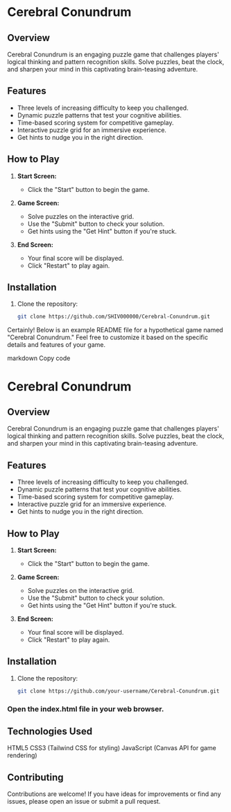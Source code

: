 # Cerebral Conundrum

## Overview

Cerebral Conundrum is an engaging puzzle game that challenges players' logical thinking and pattern recognition skills. Solve puzzles, beat the clock, and sharpen your mind in this captivating brain-teasing adventure.

## Features

- Three levels of increasing difficulty to keep you challenged.
- Dynamic puzzle patterns that test your cognitive abilities.
- Time-based scoring system for competitive gameplay.
- Interactive puzzle grid for an immersive experience.
- Get hints to nudge you in the right direction.

## How to Play

1. **Start Screen:**
   - Click the "Start" button to begin the game.

2. **Game Screen:**
   - Solve puzzles on the interactive grid.
   - Use the "Submit" button to check your solution.
   - Get hints using the "Get Hint" button if you're stuck.

3. **End Screen:**
   - Your final score will be displayed.
   - Click "Restart" to play again.

## Installation

1. Clone the repository:
   ```bash
   git clone https://github.com/SHIV000000/Cerebral-Conundrum.git
   ```

Certainly! Below is an example README file for a hypothetical game named "Cerebral Conundrum." Feel free to customize it based on the specific details and features of your game.

markdown
Copy code
# Cerebral Conundrum

## Overview

Cerebral Conundrum is an engaging puzzle game that challenges players' logical thinking and pattern recognition skills. Solve puzzles, beat the clock, and sharpen your mind in this captivating brain-teasing adventure.

## Features

- Three levels of increasing difficulty to keep you challenged.
- Dynamic puzzle patterns that test your cognitive abilities.
- Time-based scoring system for competitive gameplay.
- Interactive puzzle grid for an immersive experience.
- Get hints to nudge you in the right direction.

## How to Play

1. **Start Screen:**
   - Click the "Start" button to begin the game.

2. **Game Screen:**
   - Solve puzzles on the interactive grid.
   - Use the "Submit" button to check your solution.
   - Get hints using the "Get Hint" button if you're stuck.

3. **End Screen:**
   - Your final score will be displayed.
   - Click "Restart" to play again.

## Installation

1. Clone the repository:
   ```bash
   git clone https://github.com/your-username/Cerebral-Conundrum.git
   ```
### Open the index.html file in your web browser.

## Technologies Used
HTML5
CSS3 (Tailwind CSS for styling)
JavaScript (Canvas API for game rendering)

## Contributing
Contributions are welcome! If you have ideas for improvements or find any issues, please open an issue or submit a pull request.
